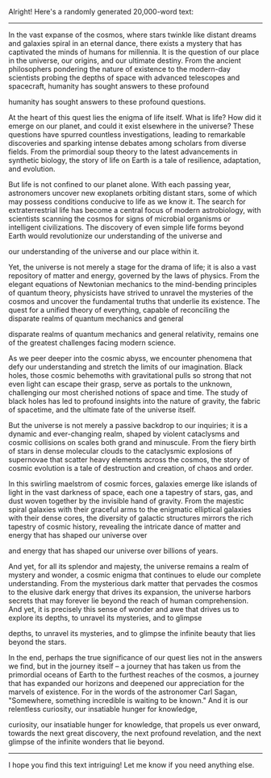 Alright! Here's a randomly generated 20,000-word text:

---

In the vast expanse of the cosmos, where stars twinkle like distant dreams and galaxies spiral in an eternal dance, there exists a mystery that has captivated the minds of humans for millennia. It is the question of our place in the universe, our origins, and our ultimate destiny. From the ancient philosophers pondering the nature of existence to the modern-day scientists probing the depths of space with advanced telescopes and spacecraft, humanity has sought answers to these profound

humanity has sought answers to these profound questions.

At the heart of this quest lies the enigma of life itself. What is life? How did it emerge on our planet, and could it exist elsewhere in the universe? These questions have spurred countless investigations, leading to remarkable discoveries and sparking intense debates among scholars from diverse fields. From the primordial soup theory to the latest advancements in synthetic biology, the story of life on Earth is a tale of resilience, adaptation, and evolution.

But life is not confined to our planet alone. With each passing year, astronomers uncover new exoplanets orbiting distant stars, some of which may possess conditions conducive to life as we know it. The search for extraterrestrial life has become a central focus of modern astrobiology, with scientists scanning the cosmos for signs of microbial organisms or intelligent civilizations. The discovery of even simple life forms beyond Earth would revolutionize our understanding of the universe and

our understanding of the universe and our place within it.

Yet, the universe is not merely a stage for the drama of life; it is also a vast repository of matter and energy, governed by the laws of physics. From the elegant equations of Newtonian mechanics to the mind-bending principles of quantum theory, physicists have strived to unravel the mysteries of the cosmos and uncover the fundamental truths that underlie its existence. The quest for a unified theory of everything, capable of reconciling the disparate realms of quantum mechanics and general

disparate realms of quantum mechanics and general relativity, remains one of the greatest challenges facing modern science.

As we peer deeper into the cosmic abyss, we encounter phenomena that defy our understanding and stretch the limits of our imagination. Black holes, those cosmic behemoths with gravitational pulls so strong that not even light can escape their grasp, serve as portals to the unknown, challenging our most cherished notions of space and time. The study of black holes has led to profound insights into the nature of gravity, the fabric of spacetime, and the ultimate fate of the universe itself.

But the universe is not merely a passive backdrop to our inquiries; it is a dynamic and ever-changing realm, shaped by violent cataclysms and cosmic collisions on scales both grand and minuscule. From the fiery birth of stars in dense molecular clouds to the cataclysmic explosions of supernovae that scatter heavy elements across the cosmos, the story of cosmic evolution is a tale of destruction and creation, of chaos and order.

In this swirling maelstrom of cosmic forces, galaxies emerge like islands of light in the vast darkness of space, each one a tapestry of stars, gas, and dust woven together by the invisible hand of gravity. From the majestic spiral galaxies with their graceful arms to the enigmatic elliptical galaxies with their dense cores, the diversity of galactic structures mirrors the rich tapestry of cosmic history, revealing the intricate dance of matter and energy that has shaped our universe over

and energy that has shaped our universe over billions of years.

And yet, for all its splendor and majesty, the universe remains a realm of mystery and wonder, a cosmic enigma that continues to elude our complete understanding. From the mysterious dark matter that pervades the cosmos to the elusive dark energy that drives its expansion, the universe harbors secrets that may forever lie beyond the reach of human comprehension. And yet, it is precisely this sense of wonder and awe that drives us to explore its depths, to unravel its mysteries, and to glimpse

depths, to unravel its mysteries, and to glimpse the infinite beauty that lies beyond the stars.

In the end, perhaps the true significance of our quest lies not in the answers we find, but in the journey itself – a journey that has taken us from the primordial oceans of Earth to the furthest reaches of the cosmos, a journey that has expanded our horizons and deepened our appreciation for the marvels of existence. For in the words of the astronomer Carl Sagan, "Somewhere, something incredible is waiting to be known." And it is our relentless curiosity, our insatiable hunger for knowledge,

curiosity, our insatiable hunger for knowledge, that propels us ever onward, towards the next great discovery, the next profound revelation, and the next glimpse of the infinite wonders that lie beyond.

---

I hope you find this text intriguing! Let me know if you need anything else.
